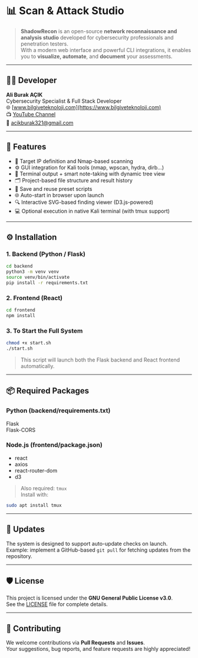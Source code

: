 # 📊 Scan & Attack Studio

> **ShadowRecon** is an open-source **network reconnaissance and analysis studio** developed for cybersecurity professionals and penetration testers.  
With a modern web interface and powerful CLI integrations, it enables you to **visualize, automate**, and **document** your assessments.

---

## 👨‍💻 Developer

**Ali Burak AÇIK**  
Cybersecurity Specialist & Full Stack Developer  
🌐 [www.bilgiveteknoloji.com](https://www.bilgiveteknoloji.com)  
📺 [YouTube Channel](https://www.youtube.com/@burakacik2458)  
📧 acikburak321@gmail.com

---

## 🚀 Features

- 🎯 Target IP definition and Nmap-based scanning
- ⚙️ GUI integration for Kali tools (nmap, wpscan, hydra, dirb...)
- 🧠 Terminal output + smart note-taking with dynamic tree view
- 🗂️ Project-based file structure and result history
- 🔁 Save and reuse preset scripts
- 🌐 Auto-start in browser upon launch
- 🔍 Interactive SVG-based finding viewer (D3.js-powered)
- 💻 Optional execution in native Kali terminal (with tmux support)

---

## ⚙️ Installation

### 1. Backend (Python / Flask)
```bash
cd backend
python3 -m venv venv
source venv/bin/activate
pip install -r requirements.txt
```

### 2. Frontend (React)
```bash
cd frontend
npm install
```

### 3. To Start the Full System
```bash
chmod +x start.sh
./start.sh
```

> This script will launch both the Flask backend and React frontend automatically.

---

## 📦 Required Packages

### Python (backend/requirements.txt)
Flask  
Flask-CORS

### Node.js (frontend/package.json)
- react
- axios
- react-router-dom
- d3

> Also required: `tmux`  
Install with:  
```bash
sudo apt install tmux
```

---

## 🔄 Updates

The system is designed to support auto-update checks on launch.  
Example: implement a GitHub-based `git pull` for fetching updates from the repository.

---

## 🛡️ License

This project is licensed under the **GNU General Public License v3.0**.  
See the [LICENSE](./LICENSE) file for complete details.

---

## 💬 Contributing

We welcome contributions via **Pull Requests** and **Issues**.  
Your suggestions, bug reports, and feature requests are highly appreciated!
